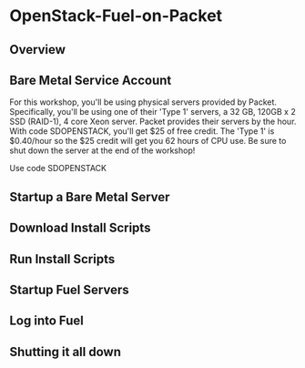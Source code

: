 # OpenStack-Fuel-on-Packet


## Overview


## Bare Metal Service Account

For this workshop, you'll be using physical servers provided by Packet. Specifically, you'll be using one of their 'Type 1' servers, a 32 GB, 120GB x 2 SSD (RAID-1), 4 core Xeon server. Packet provides their servers by the hour. With code SDOPENSTACK, you'll get $25 of free credit. The 'Type 1' is $0.40/hour so the $25 credit will get you 62 hours of CPU use. Be sure to shut down the server at the end of the workshop!

Use code SDOPENSTACK


## Startup a Bare Metal Server


## Download Install Scripts


## Run Install Scripts


## Startup Fuel Servers


## Log into Fuel



## Shutting it all down

